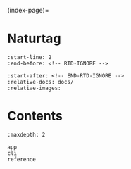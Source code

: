 (index-page)=
# Naturtag

<!-- Include Readme contents, except for logo, toc, and readthedocs link -->
```{include} ../README.md
:start-line: 2
:end-before: <!-- RTD-IGNORE -->
```
```{include} ../README.md
:start-after: <!-- END-RTD-IGNORE -->
:relative-docs: docs/
:relative-images:
```


# Contents
```{toctree}
:maxdepth: 2

app
cli
reference
```
